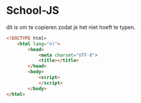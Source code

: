 # School-JS
dit is om te copieren zodat je het niet hoeft te typen.
```html
<!DOCTYPE html>
    <html lang="nl">
        <head>
            <meta charset="UTF-8">
            <title></title>
        </head>
        <body>
            <script>
            </script>
        </body>
</html>
```
